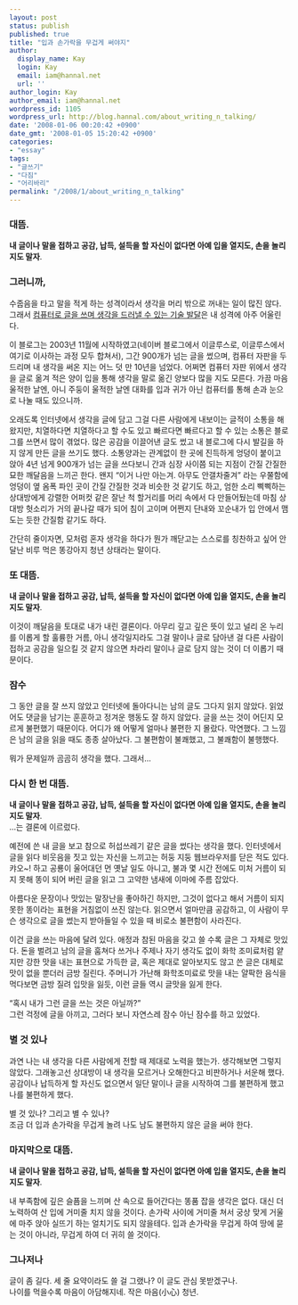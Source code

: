 ```yaml
---
layout: post
status: publish
published: true
title: "입과 손가락을 무겁게 써야지"
author:
  display_name: Kay
  login: Kay
  email: iam@hannal.net
  url: ''
author_login: Kay
author_email: iam@hannal.net
wordpress_id: 1105
wordpress_url: http://blog.hannal.com/about_writing_n_talking/
date: '2008-01-06 00:20:42 +0900'
date_gmt: '2008-01-05 15:20:42 +0900'
categories:
- "essay"
tags:
- "글쓰기"
- "다짐"
- "어리바리"
permalink: "/2008/1/about_writing_n_talking"
---
```

<h3>대뜸.</h3>
<p><strong>내 글이나 말을 접하고 공감, 납득, 설득을 할 자신이 없다면 아예 입을 열지도, 손을 놀리지도 말자</strong>.</p>
<h3>그러니까,</h3>
<p>수줍음을 타고 말을 적게 하는 성격이라서 생각을 머리 밖으로 꺼내는 일이 많진 않다. 그래서 <a href="http://blog.hannal.com/digital_n_anaglog/">컴퓨터로 글을 쓰며 생각을 드러낼 수 있는 기술 발달</a>은 내 성격에 아주 어울린다.</p>
<p>이 블로그는 2003년 11월에 시작하였고(네이버 블로그에서 이글루스로, 이글루스에서 여기로 이사하는 과정 모두 합쳐서), 그간  900개가 넘는 글을 썼으며, 컴퓨터 자판을 두드리며 내 생각을 써온 지는 어느 덧 만 10년을 넘었다. 어쩌면 컴퓨터 자판 위에서 생각을 글로 옮겨 적은 양이 입을 통해 생각을 말로 옮긴 양보다 많을 지도 모른다. 가끔 마음 울적한 날엔, 아니 주둥이 울적한 날엔 대화를 입과 귀가 아닌 컴퓨터를 통해 손과 눈으로 나눌 때도 있으니까.</p>
<p>오래도록 인터넷에서 생각을 글에 담고 그걸 다른 사람에게 내보이는 글적이 소통을 해왔지만, 치열하다면 치열하다고 할 수도 있고 빠르다면 빠르다고 할 수 있는 소통은 블로그를 쓰면서 많이 겪었다. 많은 공감을 이끌어낸 글도 썼고 내 블로그에 다시 발길을 하지 않게 만든 글을 쓰기도 했다. 소통양과는 관계없이 한 곳에 진득하게 엉덩이 붙이고 앉아 4년 넘게 900개가 넘는 글을 쓰다보니 간과 심장 사이쯤 되는 지점이 간질 간질한 묘한 깨달음을 느끼곤 한다. 왠지 “이거 나만 아는겨. 아무도 안갤차줄겨” 라는 우쭐함에 엉덩이 옆 옴폭 파인 곳이 간질 간질한 것과 비슷한 것 같기도 하고, 엄한 소리 삑삑하는 상대방에게 강렬한 어퍼컷 같은 잘난 척 할거리를 머리 속에서 다 만들어뒀는데 마침 상대방 헛소리가 거의 끝나갈 때가 되어 침이 고이며 어쩐지 단내와 꼬순내가 입 안에서 맴도는 듯한 간질함 같기도 하다.</p>
<p>간단히 줄이자면, 모처럼 혼자 생각을 하다가 뭔가 깨닫고는 스스로를 칭찬하고 싶어 안달난 비루 먹은 똥강아지 청년 상태라는 말이다.</p>
<h3>또 대뜸.</h3>
<p><strong>내 글이나 말을 접하고 공감, 납득, 설득을 할 자신이 없다면 아예 입을 열지도, 손을 놀리지도 말자</strong>.</p>
<p>이것이 깨달음을 토대로 내가 내린 결론이다. 아무리 깊고 깊은 뜻이 있고 널리 온 누리를 이롭게 할 훌륭한 거름, 아니 생각일지라도 그걸 말이나 글로 담아낸 걸 다른 사람이 접하고 공감을 일으킬 것 같지 않으면 차라리 말이나 글로 담지 않는 것이 더 이롭기 때문이다.</p>
<h3>잠수</h3>
<p>그 동안 글을 잘 쓰지 않았고 인터넷에 돌아다니는 남의 글도 그다지 읽지 않았다. 읽었어도 댓글을 남기는 훈훈하고 정겨운 행동도 잘 하지 않았다. 글을 쓰는 것이 어딘지 모르게 불편했기 때문이다. 어디가 왜 어떻게 얼마나 불편한 지 몰랐다. 막연했다. 그 느낌은 남의 글을 읽을 때도 종종 살아났다. 그 불편함이 불쾌했고, 그 불쾌함이 불행했다.</p>
<p>뭐가 문제일까 곰곰히 생각을 했다. 그래서...</p>
<h3>다시 한 번 대뜸.</h3>
<p><strong>내 글이나 말을 접하고 공감, 납득, 설득을 할 자신이 없다면 아예 입을 열지도, 손을 놀리지도 말자</strong>.<br />
...는 결론에 이르렀다.</p>
<p>예전에 쓴 내 글을 보고 참으로 허섭쓰레기 같은 글을 썼다는 생각을 했다. 인터넷에서 글을 읽다 비웃음을 짓고 있는 자신을 느끼고는 허둥 지둥 웹브라우저를 닫은 적도 있다. 캬오~! 하고 공룡이 울어대던 먼 옛날 일도 아니고, 불과 몇 시간 전에도 미처 거름이 되지 못해 똥이 되어 버린 글을 읽고 그 고약한 냄새에 이마에 주름 잡았다.</p>
<p>아름다운 문장이나 맛있는 말장난을 좋아하긴 하지만, 그것이 없다고 해서 거름이 되지 못한 똥이라는 표현을 거침없이 쓰진 않는다. 읽으면서 얼마만큼 공감하고, 이 사람이 무슨 생각으로 글을 썼는지 받아들일 수 있을 때 비로소 불편함이 사라진다.</p>
<p>이건 글을 쓰는 마음에 달려 있다. 애정과 참된 마음을 갖고 쓸 수록 글은 그 자체로 맛있다. 돈을 벌려고 남의 글을 훔쳐다 쓰거나 주제나 자기 생각도 없이 화학 조미료처럼 얕지만 강한 맛을 내는 표현으로 가득한 글, 혹은 제대로 알아보지도 않고 쓴 글은 대체로 맛이 없을 뿐더러 금방 질린다. 주머니가 가난해 화학조미료로 맛을 내는 얄팍한 음식을 먹다보면 금방 질려 입맛을 잃듯, 이런 글들 역시 글맛을 잃게 한다.</p>
<p>“혹시 내가 그런 글을 쓰는 것은 아닐까?”<br />
그런 걱정에 글을 아끼고, 그러다 보니 자연스레 잠수 아닌 잠수를 하고 있었다.</p>
<h3>별 것 있나</h3>
<p>과연 나는 내 생각을 다른 사람에게 전할 때 제대로 노력을 했는가. 생각해보면 그렇지 않았다. 그래놓고선 상대방이 내 생각을 모르거나 오해한다고 비판하거나 서운해 했다. 공감이나 납득하게 할 자신도 없으면서 일단 말이나 글을 시작하여 그를 불편하게 했고 나를 불편하게 했다.</p>
<p>별 것 있나? 그리고 별 수 있나?<br />
조금 더 입과 손가락을 무겁게 놀려 나도 남도 불편하지 않은 글을 써야 한다.</p>
<h3>마지막으로 대뜸.</h3>
<p><strong>내 글이나 말을 접하고 공감, 납득, 설득을 할 자신이 없다면 아예 입을 열지도, 손을 놀리지도 말자</strong>.</p>
<p>내 부족함에 깊은 슬픔을 느끼며 산 속으로 들어간다는 똥품 잡을 생각은 없다. 대신 더 노력하여 산 입에 거미줄 치지 않을 것이다. 손가락 사이에 거미줄 쳐서 궁상 맞게 거울에 마주 앉아 실뜨기 하는 얼치기도 되지 않을테다. 입과 손가락을 무겁게 하여 땅에 묻는 것이 아니라, 무겁게 하여 더 귀히 쓸 것이다.</p>
<h3>그나저나</h3>
<p>글이 좀 길다. 세 줄 요약이라도 쓸 걸 그랬나? 이 글도 관심 못받겠구나.<br />
나이를 먹을수록 마음이 아담해지네. 작은 마음(小心) 청년.</p>
